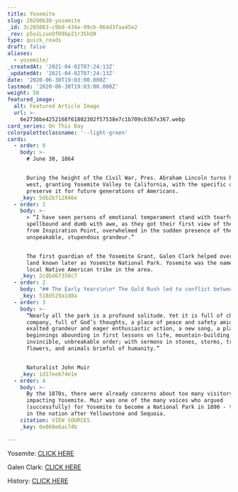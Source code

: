 ```yaml
---
title: Yosemite
slug: 20200630-yosemite
_id: 3c285083-c9bd-434e-99cb-064d3faa45e2
_rev: p5oiLzuoOfR9bp21r35hQ9
type: quick_reads
draft: false
aliases:
  - yosemite/
_createdAt: '2021-04-02T07:24:13Z'
_updatedAt: '2021-04-02T07:24:13Z'
date: '2020-06-30T19:03:00.000Z'
lastmod: '2020-06-30T19:03:00.000Z'
weight: 50
featured_image:
  alt: Featured Article Image
  url: >-
    6e2736be4252168f61802302f57538e7c1b709c6367x367.webp
card_series: On This Day
colorpaletteclassname: '--light-green'
cards:
  - order: 0
    body: >-
      # June 30, 1864


      During the height of the Civil War, Pres. Abraham Lincoln turns his gaze
      west, granting Yosemite Valley to California, with the specific orders to
      preserve it for future generations of Americans.
    _key: 5db2b712846e
  - order: 1
    body: >-
      > “I have seen persons of emotional temperament stand with tearful eyes,
      spellbound and dumb with awe, as they got their first view of the Valley
      from Inspiration Point, overwhelmed in the sudden presence of the
      unspeakable, stupendous grandeur.”


      The first guardian of the Yosemite Grant, Galen Clark helped oversee the
      land known later as Yosemite National Park. Yosemite was the name of the
      local Native American tribe in the area.
    _key: 2cdbd67358c7
  - order: 2
    body: "## The Early Years\n\n* The Gold Rush led to conflict between settlers and Native American tribes.\n* A “Yosemite Board of Commissioners” was named to both preserve the land and make it accessible for recreation.\n* 1865: The man responsible for designing NYC’s Central Park, Frederick Law Olmsted, filed a report on Yosemite valley & nearby “Big Tree Grove” of ancient sequoia trees,\_raising concerns about how visitors impacting the area."
    _key: 518d529a1d8a
  - order: 3
    body: >-
      “Nearly all the park is a profound solitude. Yet it is full of charming
      company, full of God’s thoughts, a place of peace and safety amid the most
      exalted grandeur and eager enthusiastic action, a new song, a place of
      beginnings abounding in first lessons on life, mountain-building, eternal,
      invincible, unbreakable order; with sermons in stones, storms, trees,
      flowers, and animals brimful of humanity.”


      Naturalist John Muir
    _key: 1d17ee674e1e
  - order: 4
    body: >-
      By the 1870s, there were already concerns about too many visitors
      impacting Yosemite. Muir was one of the many voices who argued
      (successfully) for Yosemite to become a National Park in 1890 - the third
      in the nation after Yellowstone and Sequoia.
    citation: VIEW SOURCES
    _key: 0e860e6ac74b

---
```

Yosemite: [CLICK HERE](https://www.loc.gov/item/today-in-history/june-30)

Galen Clark: [CLICK HERE](https://www.nps.gov/yose/learn/historyculture/galen-clark.htm)

History: [CLICK HERE](https://www.nps.gov/yose/learn/news/yose120.htm)